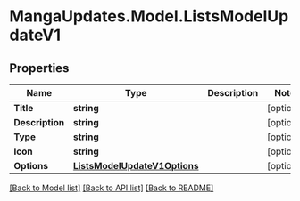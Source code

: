 # MangaUpdates.Model.ListsModelUpdateV1

## Properties

Name | Type | Description | Notes
------------ | ------------- | ------------- | -------------
**Title** | **string** |  | [optional] 
**Description** | **string** |  | [optional] 
**Type** | **string** |  | [optional] 
**Icon** | **string** |  | [optional] 
**Options** | [**ListsModelUpdateV1Options**](ListsModelUpdateV1Options.md) |  | [optional] 

[[Back to Model list]](../README.md#documentation-for-models) [[Back to API list]](../README.md#documentation-for-api-endpoints) [[Back to README]](../README.md)

